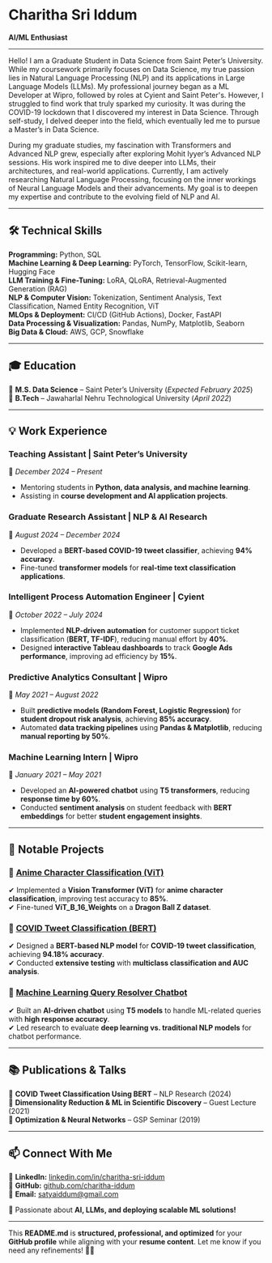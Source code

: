 # Charitha Sri Iddum 

**AI/ML Enthusiast**  

---

Hello! I am a Graduate Student in Data Science from Saint Peter’s University. While my coursework primarily focuses on Data Science, my true passion lies in Natural Language Processing (NLP) and its applications in Large Language Models (LLMs). My professional journey began as a ML Developer at Wipro, followed by roles at Cyient and Saint Peter's. However, I struggled to find work that truly sparked my curiosity. It was during the COVID-19 lockdown that I discovered my interest in Data Science. Through self-study, I delved deeper into the field, which eventually led me to pursue a Master’s in Data Science.

During my graduate studies, my fascination with Transformers and Advanced NLP grew, especially after exploring Mohit Iyyer’s Advanced NLP sessions. His work inspired me to dive deeper into LLMs, their architectures, and real-world applications. Currently, I am actively researching Natural Language Processing, focusing on the inner workings of Neural Language Models and their advancements. My goal is to deepen my expertise and contribute to the evolving field of NLP and AI.

---

## 🛠 **Technical Skills**  

**Programming:** Python, SQL  
**Machine Learning & Deep Learning:** PyTorch, TensorFlow, Scikit-learn, Hugging Face  
**LLM Training & Fine-Tuning:** LoRA, QLoRA, Retrieval-Augmented Generation (RAG)  
**NLP & Computer Vision:** Tokenization, Sentiment Analysis, Text Classification, Named Entity Recognition, ViT  
**MLOps & Deployment:** CI/CD (GitHub Actions), Docker, FastAPI  
**Data Processing & Visualization:** Pandas, NumPy, Matplotlib, Seaborn  
**Big Data & Cloud:** AWS, GCP, Snowflake  


---

## 🎓 **Education**  

📌 **M.S. Data Science** – Saint Peter’s University (*Expected February 2025*)  
📌 **B.Tech** – Jawaharlal Nehru Technological University (*April 2022*)  

---

## 💡 **Work Experience**  

### **Teaching Assistant | Saint Peter’s University**  
📅 *December 2024 – Present*  
- Mentoring students in **Python, data analysis, and machine learning**.  
- Assisting in **course development and AI application projects**.  

### **Graduate Research Assistant | NLP & AI Research**  
📅 *August 2024 – December 2024*  
- Developed a **BERT-based COVID-19 tweet classifier**, achieving **94% accuracy**.  
- Fine-tuned **transformer models** for **real-time text classification applications**.  

### **Intelligent Process Automation Engineer | Cyient**  
📅 *October 2022 – July 2024*  
- Implemented **NLP-driven automation** for customer support ticket classification (**BERT, TF-IDF**), reducing manual effort by **40%**.  
- Designed **interactive Tableau dashboards** to track **Google Ads performance**, improving ad efficiency by **15%**.  

### **Predictive Analytics Consultant | Wipro**  
📅 *May 2021 – August 2022*  
- Built **predictive models (Random Forest, Logistic Regression)** for **student dropout risk analysis**, achieving **85% accuracy**.  
- Automated **data tracking pipelines** using **Pandas & Matplotlib**, reducing **manual reporting by 50%**.  

### **Machine Learning Intern | Wipro**  
📅 *January 2021 – May 2021*  
- Developed an **AI-powered chatbot** using **T5 transformers**, reducing **response time by 60%**.  
- Conducted **sentiment analysis** on student feedback with **BERT embeddings** for better **student engagement insights**.  

---

## 🚀 **Notable Projects**  

### 📌 [Anime Character Classification (ViT)](https://github.com/charitha-iddum/Anime-Vision-Classifier)  
✔ Implemented a **Vision Transformer (ViT)** for **anime character classification**, improving test accuracy to **85%**.  
✔ Fine-tuned **ViT_B_16_Weights** on a **Dragon Ball Z dataset**.  

### 📌 [COVID Tweet Classification (BERT)](https://github.com/charitha-iddum/COVID-Tweet-BERT)  
✔ Designed a **BERT-based NLP model** for **COVID-19 tweet classification**, achieving **94.18% accuracy**.  
✔ Conducted **extensive testing** with **multiclass classification and AUC analysis**.  

### 📌 [Machine Learning Query Resolver Chatbot](https://github.com/charitha-iddum/ML-Query-Resolver-Bot)  
✔ Built an **AI-driven chatbot** using **T5 models** to handle ML-related queries with **high response accuracy**.  
✔ Led research to evaluate **deep learning vs. traditional NLP models** for chatbot performance.  

---

## 📚 **Publications & Talks**  

🔹 **COVID Tweet Classification Using BERT** – NLP Research (2024)  
🔹 **Dimensionality Reduction & ML in Scientific Discovery** – Guest Lecture (2021)  
🔹 **Optimization & Neural Networks** – GSP Seminar (2019)  

---

## 📫 **Connect With Me**  

💼 **LinkedIn:** [linkedin.com/in/charitha-sri-iddum](https://linkedin.com/in/charitha-sri-iddum)  
🌟 **GitHub:** [github.com/charitha-iddum](https://github.com/charitha-iddum)  
📧 **Email:** satyaiddum@gmail.com  

🚀 Passionate about **AI, LLMs, and deploying scalable ML solutions!**  

---

This **README.md** is **structured, professional, and optimized** for your **GitHub profile** while aligning with your **resume content**. Let me know if you need any refinements! 🚀😊
